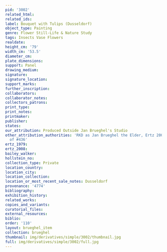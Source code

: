 ```yaml
---
pid: '3002'
related_html: 
related_ids: 
label: Bouquet with Tulips (Dusseldorf)
object_type: Painting
genre: Flower Still-Life & Nature Study
tags: Insects Vase Flowers
realdate: 
height_cm: '79'
width_cm: '53.5'
diameter_cm: 
plate_dimensions: 
support: Panel
drawing_medium: 
signature: 
signature_location: 
support_marks: 
further_inscription: 
collaborators: 
collaborator_notes: 
collectors_patrons: 
print_type: 
print_notes: 
printmaker: 
publisher: 
states: 
our_attribution: Produced Outside Jan Brueghel's Studio
other_attribution_authorities: 'RKD as Jan Brueghel the Elder, Ertz 2008-10, Variant
  of #436'
ertz_1979: 
ertz_2008: 
bailey_walker: 
hollstein_no: 
collection_type: Private
location_country: 
location_city: 
location_collection: 
location_or_most_recent_sale_notes: Dusseldorf
provenance: '4774'
bibliography: 
exhibition_history: 
related_works: 
copies_and_variants: 
curatorial_files: 
external_resources: 
biblio: 
order: '110'
layout: brueghel_item
collection: brueghel
thumbnail: img/derivatives/simple/3002/thumbnail.jpg
full: img/derivatives/simple/3002/full.jpg
---
```

